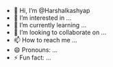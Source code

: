 - 👋 Hi, I’m @Harshalkashyap
- 👀 I’m interested in ...
- 🌱 I’m currently learning ...
- 💞️ I’m looking to collaborate on ...
- 📫 How to reach me ...
- 😄 Pronouns: ...
- ⚡ Fun fact: ...

<!---
heyharshal/heyharshal is a ✨ special ✨ repository because its `README.md` (this file) appears on your GitHub profile.
You can click the Preview link to take a look at your changes.
--->
